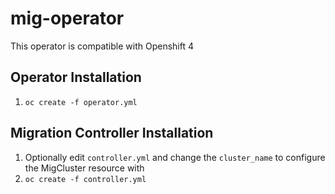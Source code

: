 # mig-operator
This operator is compatible with Openshift 4

## Operator Installation
1. `oc create -f operator.yml`

## Migration Controller Installation
1. Optionally edit `controller.yml` and change the `cluster_name` to configure the MigCluster resource with
1. `oc create -f controller.yml`
